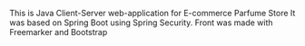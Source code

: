 This is Java Client-Server web-application for E-commerce Parfume Store
It was based on Spring Boot using Spring Security.
Front was made with Freemarker and Bootstrap
